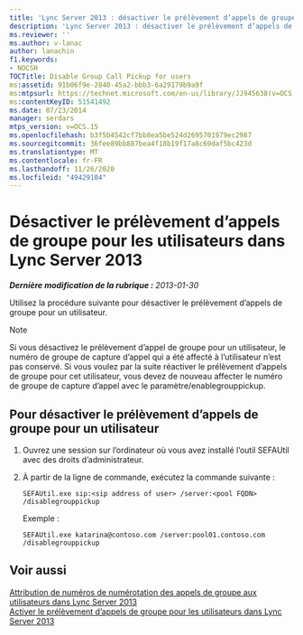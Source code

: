 ```yaml
---
title: 'Lync Server 2013 : désactiver le prélèvement d’appels de groupe pour les utilisateurs'
description: 'Lync Server 2013 : désactiver le prélèvement d’appels de groupe pour les utilisateurs.'
ms.reviewer: ''
ms.author: v-lanac
author: lanachin
f1.keywords:
- NOCSH
TOCTitle: Disable Group Call Pickup for users
ms:assetid: 91b06f9e-2840-45a2-bbb3-6a29179b9a9f
ms:mtpsurl: https://technet.microsoft.com/en-us/library/JJ945638(v=OCS.15)
ms:contentKeyID: 51541492
ms.date: 07/23/2014
manager: serdars
mtps_version: v=OCS.15
ms.openlocfilehash: b3f5b4542cf7bb8ea5be524d2695701979ec2987
ms.sourcegitcommit: 36fee89bb887bea4f18b19f17a8c69daf5bc423d
ms.translationtype: MT
ms.contentlocale: fr-FR
ms.lasthandoff: 11/26/2020
ms.locfileid: "49429104"
---
```

# <a name="disable-group-call-pickup-for-users-in-lync-server-2013"></a>Désactiver le prélèvement d’appels de groupe pour les utilisateurs dans Lync Server 2013

<div data-xmlns="http://www.w3.org/1999/xhtml">

<div class="topic" data-xmlns="http://www.w3.org/1999/xhtml" data-msxsl="urn:schemas-microsoft-com:xslt" data-cs="https://msdn.microsoft.com/">

<div data-asp="https://msdn2.microsoft.com/asp">



</div>

<div id="mainSection">

<div id="mainBody">

<span> </span>

_**Dernière modification de la rubrique :** 2013-01-30_

Utilisez la procédure suivante pour désactiver le prélèvement d’appels de groupe pour un utilisateur.

<div>


> [!NOTE]  
> Si vous désactivez le prélèvement d’appel de groupe pour un utilisateur, le numéro de groupe de capture d’appel qui a été affecté à l’utilisateur n’est pas conservé. Si vous voulez par la suite réactiver le prélèvement d’appels de groupe pour cet utilisateur, vous devez de nouveau affecter le numéro de groupe de capture d’appel avec le paramètre/enablegrouppickup.



</div>

<div>

## <a name="to-disable-group-call-pickup-for-a-user"></a>Pour désactiver le prélèvement d’appels de groupe pour un utilisateur

1.  Ouvrez une session sur l’ordinateur où vous avez installé l’outil SEFAUtil avec des droits d’administrateur.

2.  À partir de la ligne de commande, exécutez la commande suivante :
    
        SEFAUtil.exe sip:<sip address of user> /server:<pool FQDN> /disablegrouppickup
    
    Exemple :
    
        SEFAUtil.exe katarina@contoso.com /server:pool01.contoso.com /disablegrouppickup

</div>

<div>

## <a name="see-also"></a>Voir aussi


[Attribution de numéros de numérotation des appels de groupe aux utilisateurs dans Lync Server 2013](lync-server-2013-assign-group-call-pickup-numbers-to-users.md)  
[Activer le prélèvement d’appels de groupe pour les utilisateurs dans Lync Server 2013](lync-server-2013-enable-group-call-pickup-for-users.md)  
  

</div>

</div>

<span> </span>

</div>

</div>

</div>


